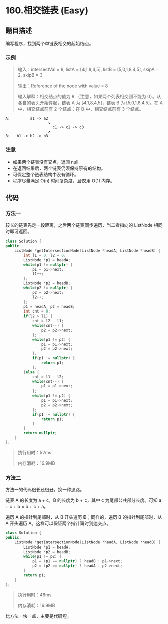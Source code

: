 # 160.相交链表 (Easy)

## 题目描述

编写程序，找到两个单链表相交的起始结点。

### 示例

> 输入：intersectVal = 8, listA = [4,1,8,4,5], listB = [5,0,1,8,4,5], skipA = 2, skipB = 3
> 
> 输出：Reference of the node with value = 8
> 
> 输入解释：相交结点的值为 8 （注意，如果两个列表相交则不能为 0）。从各自的表头开始算起，链表 A 为 [4,1,8,4,5]，链表 B 为 [5,0,1,8,4,5]。在 A 中，相交结点前有 2 个结点；在 B 中，相交结点前有 3 个结点。

```
A:         a1 -> a2 
                   ↘
                     c1 -> c2 -> c3
                   ↗   
B:   b1 -> b2 -> b3
```

### 注意

- 如果两个链表没有交点，返回 null.
- 在返回结果后，两个链表仍须保持原有的结构。
- 可假定整个链表结构中没有循环。
- 程序尽量满足 O(n) 时间复杂度，且仅用 O(1) 内存。

## 代码

### 方法一

较长的链表先走一段距离，之后两个链表同步遍历，当二者指向的 ListNode 相同时即可返回。

```c++
class Solution {
public:
    ListNode *getIntersectionNode(ListNode *headA, ListNode *headB) {
        int l1 = 0, l2 = 0;
        ListNode *p1 = headA;
        while(p1 != nullptr) {
            p1 = p1->next;
            l1++;
        };
        ListNode *p2 = headB;
        while(p2 != nullptr) {
            p2 = p2->next;
            l2++;
        };
        p1 = headA, p2 = headB;
        int cnt = 0;
        if(l2 > l1) {
            cnt = l2 - l1;
            while(cnt--) {
                p2 = p2->next;
            };
            while(p1 != p2) {
                p1 = p1->next;
                p2 = p2->next;
            };
            if(p1 != nullptr) {
                return p1;
            };
        }else {
            cnt = l1 - l2;
            while(cnt--) {
                p1 = p1->next;
            };
            while(p1 != p2) {
                p1 = p1->next;
                p2 = p2->next;
            };
            if(p1 != nullptr) {
                return p1;
            }
        }
        return nullptr;
    }
};
```

> 执行用时：52ms
> 
> 内存消耗：16.9MB

### 方法二

方法一的代码很长还很丑，换一种思路。

链表 A 的长度为 a + c，B 的长度为 b + c，其中 c 为尾部公共部分长度。可知 a + c + b = b + c + a。

遍历 A 的指针到尾部时，从 B 开头遍历 B；同样的，遍历 B 的指针到尾部时，从 A 开头遍历 A。这样可以保证两个指针同时到达交点。

```c++
class Solution {
public:
    ListNode *getIntersectionNode(ListNode *headA, ListNode *headB) {
        ListNode *p1 = headA;
        ListNode *p2 = headB;
        while(p1 != p2) {
            p1 = (p1 == nullptr) ? headB : p1->next;
            p2 = (p2 == nullptr) ? headA : p2->next;
        }
        return p1;
    }
};
```

> 执行用时：48ms
> 
> 内存消耗：16.9MB

比方法一快一点，主要是代码短。